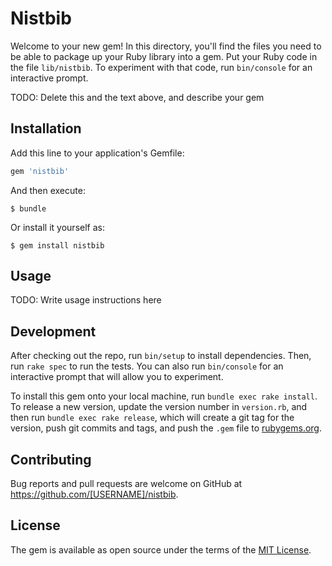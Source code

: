 # Nistbib

Welcome to your new gem! In this directory, you'll find the files you need to be able to package up your Ruby library into a gem. Put your Ruby code in the file `lib/nistbib`. To experiment with that code, run `bin/console` for an interactive prompt.

TODO: Delete this and the text above, and describe your gem

## Installation

Add this line to your application's Gemfile:

```ruby
gem 'nistbib'
```

And then execute:

    $ bundle

Or install it yourself as:

    $ gem install nistbib

## Usage

TODO: Write usage instructions here

## Development

After checking out the repo, run `bin/setup` to install dependencies. Then, run `rake spec` to run the tests. You can also run `bin/console` for an interactive prompt that will allow you to experiment.

To install this gem onto your local machine, run `bundle exec rake install`. To release a new version, update the version number in `version.rb`, and then run `bundle exec rake release`, which will create a git tag for the version, push git commits and tags, and push the `.gem` file to [rubygems.org](https://rubygems.org).

## Contributing

Bug reports and pull requests are welcome on GitHub at https://github.com/[USERNAME]/nistbib.

## License

The gem is available as open source under the terms of the [MIT License](https://opensource.org/licenses/MIT).
